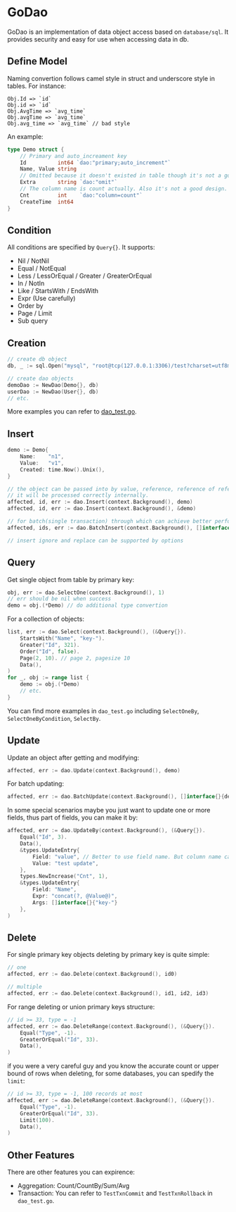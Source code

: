 # GoDao

GoDao is an implementation of data object access based on `database/sql`.
It provides security and easy for use when accessing data in db.

## Define Model

Naming convertion follows camel style in struct and underscore style in tables. For instance:

```
Obj.Id => `id`
Obj.id => `id`
Obj.AvgTime => `avg_time`
Obj.avgTime => `avg_time`
Obj.avg_time => `avg_time` // bad style
```

An example:

```go
type Demo struct {
    // Primary and auto_increament key
	Id          int64 `dao:"primary;auto_increment"`
    Name, Value string
    // Omitted because it doesn't existed in table though it's not a good design actually.
    Extra       string `dao:"omit"`
    // The column name is count actually. Also it's not a good design.
	Cnt         int    `dao:"column=count"`
	CreateTime  int64
}
```

## Condition

All conditions are specified by `Query{}`.
It supports:

* Nil / NotNil
* Equal / NotEqual
* Less / LessOrEqual / Greater / GreaterOrEqual
* In / NotIn
* Like / StartsWith / EndsWith
* Expr (Use carefully)
* Order by
* Page / Limit
* Sub query

## Creation

```go
// create db object
db, _ := sql.Open("mysql", "root@tcp(127.0.0.1:3306)/test?charset=utf8mb4,utf8")

// create dao objects
demoDao := NewDao(Demo{}, db)
userDao := NewDao(User{}, db)
// etc.
```

More examples you can refer to [dao_test.go](dao_test.go).

## Insert

```go
demo := Demo{
    Name:    "n1",
    Value:   "v1",
    Created: time.Now().Unix(),
}

// the object can be passed into by value, reference, reference of reference, etc.
// it will be processed correctly internally.
affected, id, err := dao.Insert(context.Background(), demo)
affected, id, err := dao.Insert(context.Background(), &demo)

// for batch(single transaction) through which can achieve better performance
affected, ids, err := dao.BatchInsert(context.Background(), []interface{}{demo, demo1, demo2})

// insert ignore and replace can be supported by options
```

## Query

Get single object from table by primary key:

```go
obj, err := dao.SelectOne(context.Background(), 1)
// err should be nil when success
demo = obj.(*Demo) // do additional type convertion
```

For a collection of objects:

```go
list, err := dao.Select(context.Background(), (&Query{}).
    StartsWith("Name", "key-").
    Greater("Id", 321).
    Order("Id", false).
    Page(2, 10). // page 2, pagesize 10
    Data(),
)
for _, obj := range list {
    demo := obj.(*Demo)
    // etc.
}
```

You can find more examples in `dao_test.go` including `SelectOneBy`, `SelectOneByCondition`, `SelectBy`.

## Update

Update an object after getting and modifying:

```go
affected, err := dao.Update(context.Background(), demo)
```

For batch updating:

```go
affected, err := dao.BatchUpdate(context.Background(), []interface{}{demo1, demo2, demo3})
```

In some special scenarios maybe you just want to update one or more fields, thus part of fields, you can make it by:

```go
affected, err := dao.UpdateBy(context.Background(), (&Query{}).
    Equal("Id", 3).
    Data(),
    &types.UpdateEntry{
        Field: "value", // Better to use field name. But column name can be recognized too in most of methods.
        Value: "test update",
    },
    types.NewIncrease("Cnt", 1),
    &types.UpdateEntry{
        Field: "Name", 
        Expr: "concat(?, @Value@)",
        Args: []interface{}{"key-"}
    },
)
```

## Delete

For single primary key objects deleting by primary key is quite simple:

```go
// one
affected, err := dao.Delete(context.Background(), id0)

// multiple
affected, err := dao.Delete(context.Background(), id1, id2, id3)
```

For range deleting or union primary keys structure:

```go
// id >= 33, type = -1
affected, err := dao.DeleteRange(context.Background(), (&Query{}).
    Equal("Type", -1).
    GreaterOrEqual("Id", 33).
    Data(),
)
```

if you were a very careful guy and you know the accurate count or upper bound of rows when deleting, for some databases, you can spedify the `limit`:

```go
// id >= 33, type = -1, 100 records at most
affected, err := dao.DeleteRange(context.Background(), (&Query{}).
    Equal("Type", -1).
    GreaterOrEqual("Id", 33).
    Limit(100).
    Data(),
)
```

## Other Features

There are other features you can expirence:

* Aggregation: Count/CountBy/Sum/Avg
* Transaction: You can refer to `TestTxnCommit` and `TestTxnRollback` in `dao_test.go`.
